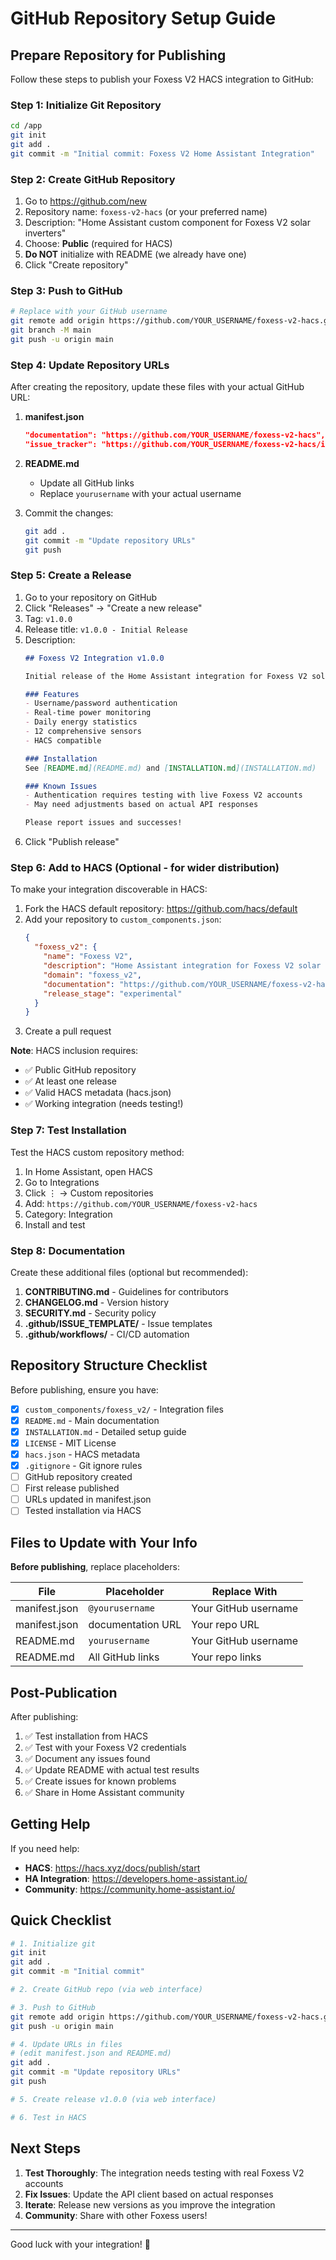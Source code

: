 # GitHub Repository Setup Guide

## Prepare Repository for Publishing

Follow these steps to publish your Foxess V2 HACS integration to GitHub:

### Step 1: Initialize Git Repository

```bash
cd /app
git init
git add .
git commit -m "Initial commit: Foxess V2 Home Assistant Integration"
```

### Step 2: Create GitHub Repository

1. Go to https://github.com/new
2. Repository name: `foxess-v2-hacs` (or your preferred name)
3. Description: "Home Assistant custom component for Foxess V2 solar inverters"
4. Choose: **Public** (required for HACS)
5. **Do NOT** initialize with README (we already have one)
6. Click "Create repository"

### Step 3: Push to GitHub

```bash
# Replace with your GitHub username
git remote add origin https://github.com/YOUR_USERNAME/foxess-v2-hacs.git
git branch -M main
git push -u origin main
```

### Step 4: Update Repository URLs

After creating the repository, update these files with your actual GitHub URL:

1. **manifest.json**
   ```json
   "documentation": "https://github.com/YOUR_USERNAME/foxess-v2-hacs",
   "issue_tracker": "https://github.com/YOUR_USERNAME/foxess-v2-hacs/issues",
   ```

2. **README.md**
   - Update all GitHub links
   - Replace `yourusername` with your actual username

3. Commit the changes:
   ```bash
   git add .
   git commit -m "Update repository URLs"
   git push
   ```

### Step 5: Create a Release

1. Go to your repository on GitHub
2. Click "Releases" → "Create a new release"
3. Tag: `v1.0.0`
4. Release title: `v1.0.0 - Initial Release`
5. Description:
   ```markdown
   ## Foxess V2 Integration v1.0.0
   
   Initial release of the Home Assistant integration for Foxess V2 solar systems.
   
   ### Features
   - Username/password authentication
   - Real-time power monitoring
   - Daily energy statistics
   - 12 comprehensive sensors
   - HACS compatible
   
   ### Installation
   See [README.md](README.md) and [INSTALLATION.md](INSTALLATION.md)
   
   ### Known Issues
   - Authentication requires testing with live Foxess V2 accounts
   - May need adjustments based on actual API responses
   
   Please report issues and successes!
   ```
6. Click "Publish release"

### Step 6: Add to HACS (Optional - for wider distribution)

To make your integration discoverable in HACS:

1. Fork the HACS default repository: https://github.com/hacs/default
2. Add your repository to `custom_components.json`:
   ```json
   {
     "foxess_v2": {
       "name": "Foxess V2",
       "description": "Home Assistant integration for Foxess V2 solar inverters",
       "domain": "foxess_v2",
       "documentation": "https://github.com/YOUR_USERNAME/foxess-v2-hacs",
       "release_stage": "experimental"
     }
   }
   ```
3. Create a pull request

**Note**: HACS inclusion requires:
- ✅ Public GitHub repository
- ✅ At least one release
- ✅ Valid HACS metadata (hacs.json)
- ✅ Working integration (needs testing!)

### Step 7: Test Installation

Test the HACS custom repository method:

1. In Home Assistant, open HACS
2. Go to Integrations
3. Click ⋮ → Custom repositories
4. Add: `https://github.com/YOUR_USERNAME/foxess-v2-hacs`
5. Category: Integration
6. Install and test

### Step 8: Documentation

Create these additional files (optional but recommended):

1. **CONTRIBUTING.md** - Guidelines for contributors
2. **CHANGELOG.md** - Version history
3. **SECURITY.md** - Security policy
4. **.github/ISSUE_TEMPLATE/** - Issue templates
5. **.github/workflows/** - CI/CD automation

## Repository Structure Checklist

Before publishing, ensure you have:

- [x] `custom_components/foxess_v2/` - Integration files
- [x] `README.md` - Main documentation
- [x] `INSTALLATION.md` - Detailed setup guide
- [x] `LICENSE` - MIT License
- [x] `hacs.json` - HACS metadata
- [x] `.gitignore` - Git ignore rules
- [ ] GitHub repository created
- [ ] First release published
- [ ] URLs updated in manifest.json
- [ ] Tested installation via HACS

## Files to Update with Your Info

**Before publishing**, replace placeholders:

| File | Placeholder | Replace With |
|------|-------------|--------------|
| manifest.json | `@yourusername` | Your GitHub username |
| manifest.json | documentation URL | Your repo URL |
| README.md | `yourusername` | Your GitHub username |
| README.md | All GitHub links | Your repo links |

## Post-Publication

After publishing:

1. ✅ Test installation from HACS
2. ✅ Test with your Foxess V2 credentials
3. ✅ Document any issues found
4. ✅ Update README with actual test results
5. ✅ Create issues for known problems
6. ✅ Share in Home Assistant community

## Getting Help

If you need help:
- **HACS**: https://hacs.xyz/docs/publish/start
- **HA Integration**: https://developers.home-assistant.io/
- **Community**: https://community.home-assistant.io/

## Quick Checklist

```bash
# 1. Initialize git
git init
git add .
git commit -m "Initial commit"

# 2. Create GitHub repo (via web interface)

# 3. Push to GitHub
git remote add origin https://github.com/YOUR_USERNAME/foxess-v2-hacs.git
git push -u origin main

# 4. Update URLs in files
# (edit manifest.json and README.md)
git add .
git commit -m "Update repository URLs"
git push

# 5. Create release v1.0.0 (via web interface)

# 6. Test in HACS
```

## Next Steps

1. **Test Thoroughly**: The integration needs testing with real Foxess V2 accounts
2. **Fix Issues**: Update the API client based on actual responses
3. **Iterate**: Release new versions as you improve the integration
4. **Community**: Share with other Foxess users!

---

Good luck with your integration! 🚀
